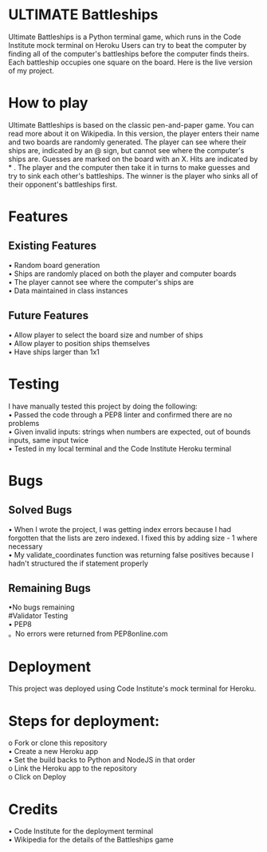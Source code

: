 # ULTIMATE Battleships  
Ultimate Battleships is a Python terminal game, which runs in the Code Institute mock terminal on Heroku
Users can try to beat the computer by finding all of the computer's battleships before the computer finds theirs. Each battleship occupies one square on the board.
Here is the live version of my project.

# How to play  
Ultimate Battleships is based on the classic pen-and-paper game. You can read more about it on Wikipedia.
In this version, the player enters their name and two boards are randomly generated.
The player can see where their ships are, indicated by an @ sign, but cannot see where the computer's ships are. Guesses are marked on the board with an X. Hits are indicated by * .
The player and the computer then take it in turns to make guesses and try to sink each other's battleships.
The winner is the player who sinks all of their opponent's battleships first.
# Features
## Existing Features
• Random board generation  
• Ships are randomly placed on both the player and computer boards  
• The player cannot see where the computer's ships are  
• Data maintained in class instances  
## Future Features
• Allow player to select the board size and number of ships  
• Allow player to position ships themselves  
• Have ships larger than 1x1  

# Testing  
I have manually tested this project by doing the following:  
• Passed the code through a PEP8 linter and confirmed there are no problems  
• Given invalid inputs: strings when numbers are expected, out of bounds inputs, same input twice  
• Tested in my local terminal and the Code Institute Heroku terminal  
# Bugs
## Solved Bugs  
• When I wrote the project, I was getting index errors because I had forgotten that the lists are zero indexed. I fixed this by adding size - 1 where necessary  
• My validate_coordinates function was returning false positives because I hadn't structured the if statement properly  
## Remaining Bugs  
•No bugs remaining  
#Validator Testing  
• PEP8  
。No errors were returned from PEP8online.com  
# Deployment  
This project was deployed using Code Institute's mock terminal for Heroku.  
# Steps for deployment:  
o Fork or clone this repository  
• Create a new Heroku app  
• Set the build backs to Python and NodeJS in that order  
o Link the Heroku app to the repository  
o Click on Deploy  
# Credits  
• Code Institute for the deployment terminal  
• Wikipedia for the details of the Battleships game  

